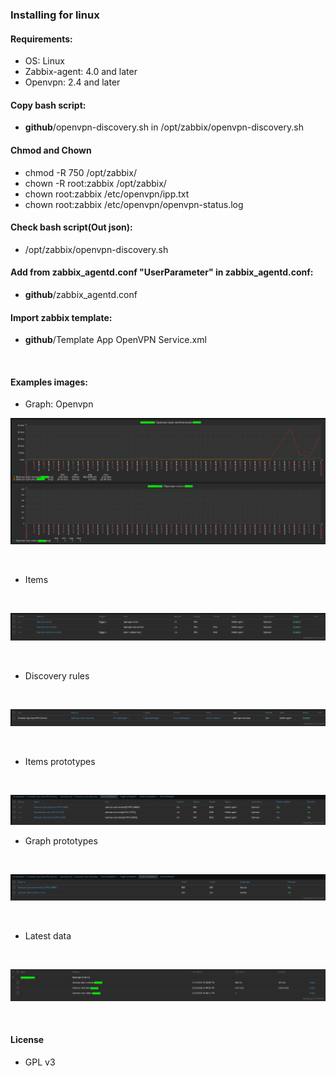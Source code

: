 ### Installing for linux
#### Requirements:
- OS: Linux
- Zabbix-agent: 4.0 and later
- Openvpn: 2.4 and later

#### Copy bash script:
- **github**/openvpn-discovery.sh in /opt/zabbix/openvpn-discovery.sh

#### Chmod and Chown
- chmod -R 750 /opt/zabbix/
- chown -R root:zabbix /opt/zabbix/
- chown root:zabbix /etc/openvpn/ipp.txt
- chown root:zabbix /etc/openvpn/openvpn-status.log

#### Check bash script(Out json):
- /opt/zabbix/openvpn-discovery.sh

#### Add from zabbix_agentd.conf "UserParameter" in zabbix_agentd.conf:
- **github**/zabbix_agentd.conf

#### Import zabbix template:
- **github**/Template App OpenVPN Service.xml

<br/>

#### Examples images:
- Graph: Openvpn

![Image alt](https://github.com/nikimaxim/zbx-openvpn/blob/main/img/6.png)

<br/>

- Items

<br/>

![Image alt](https://github.com/nikimaxim/zbx-openvpn/blob/main/img/4.png)

<br/>

- Discovery rules

<br/>

![Image alt](https://github.com/nikimaxim/zbx-openvpn/blob/main/img/1.png)

<br/>

- Items prototypes

<br/>

![Image alt](https://github.com/nikimaxim/zbx-openvpn/blob/main/img/2.png)

- Graph prototypes

<br/>

![Image alt](https://github.com/nikimaxim/zbx-openvpn/blob/main/img/3.png)

<br/>

- Latest data

<br/>

![Image alt](https://github.com/nikimaxim/zbx-openvpn/blob/main/img/5.png)

<br/>

#### License
- GPL v3

